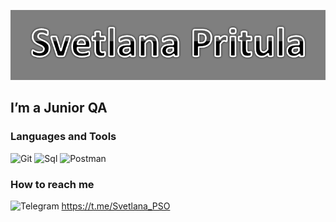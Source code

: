 ![Header](https://github.com/StasikQA/StasikQA/blob/main/assets/header.png)

## I’m a Junior QA
 

### Languages and Tools
![Git](https://img.shields.io/badge/-Git-DB1717?style=for-the-badge&logo=Git&logoColor=110101)
![Sql](https://img.shields.io/badge/-Sql-8FDBD1?style=for-the-badge&logo=mysql&logoColor=00648B)
![Postman](https://img.shields.io/badge/-Postman-FFFFFF?style=for-the-badge&logo=Postman&logoColor=EC7103)

### How to reach me
![Telegram](https://img.shields.io/badge/-Telegram-03AED9?style=for-the-badge&logo=telegram&logoColor=FFFFFF)
https://t.me/Svetlana_PSO

<!---
StasikQA/StasikQA is a ✨ special ✨ repository because its `README.md` (this file) appears on your GitHub profile.
You can click the Preview link to take a look at your changes.
--->
